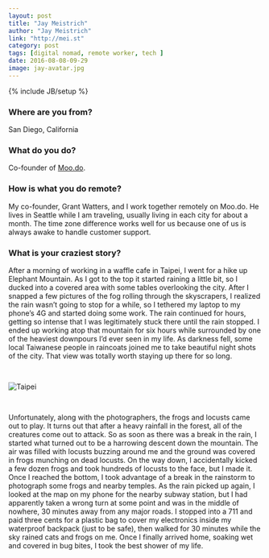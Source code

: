 ```yaml
---
layout: post
title: "Jay Meistrich"
author: "Jay Meistrich"
link: "http://mei.st"
category: post
tags: [digital nomad, remote worker, tech ]
date: 2016-08-08-09-29
image: jay-avatar.jpg
---
```

{% include JB/setup %}

### Where are you from?

San Diego, California

### What do you do?

Co-founder of [Moo.do](https://moo.do).

### How is what you do remote?

My co-founder, Grant Watters, and I work together remotely on Moo.do. He lives in Seattle while I am traveling, usually living in each city for about a month. The time zone difference works well for us because one of us is always awake to handle customer support.

### What is your craziest story?

After a morning of working in a waffle cafe in Taipei, I went for a hike up Elephant Mountain. As I got to the top it started raining a little bit, so I ducked into a covered area with some tables overlooking the city. After I snapped a few pictures of the fog rolling through the skyscrapers, I realized the rain wasn’t going to stop for a while, so I tethered my laptop to my phone’s 4G and started doing some work. The rain continued for hours, getting so intense that I was legitimately stuck there until the rain stopped. I ended up working atop that mountain for six hours while surrounded by one of the heaviest downpours I’d ever seen in my life. As darkness fell, some local Taiwanese people in raincoats joined me to take beautiful night shots of the city. That view was totally worth staying up there for so long.

<img src="{{ HOME_PATH}}assets/img/posts/jay-alt.jpg" title="Taipei" style="padding: 30px 0;" />

Unfortunately, along with the photographers, the frogs and locusts came out to play. It turns out that after a heavy rainfall in the forest, all of the creatures come out to attack. So as soon as there was a break in the rain, I started what turned out to be a harrowing descent down the mountain. The air was filled with locusts buzzing around me and the ground was covered in frogs munching on dead locusts. On the way down, I accidentally kicked a few dozen frogs and took hundreds of locusts to the face, but I made it. Once I reached the bottom, I took advantage of a break in the rainstorm to photograph some frogs and nearby temples. As the rain picked up again, I looked at the map on my phone for the nearby subway station, but I had apparently taken a wrong turn at some point and was in the middle of nowhere, 30 minutes away from any major roads. I stopped into a 711 and paid three cents for a plastic bag to cover my electronics inside my waterproof backpack (just to be safe), then walked for 30 minutes while the sky rained cats and frogs on me. Once I finally arrived home, soaking wet and covered in bug bites, I took the best shower of my life.